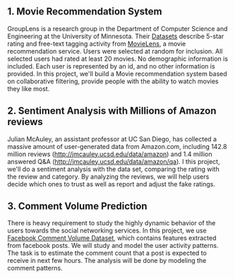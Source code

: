 ## 1. Movie Recommendation System
GroupLens is a research group in the Department of Computer Science and Engineering at the University of Minnesota. Their [Datasets](https://grouplens.org/datasets/movielens/) describe 5-star rating and free-text tagging activity from [MovieLens](http://movielens.org), a movie recommendation service. Users were selected at random for inclusion. All selected users had rated at least 20 movies. No demographic information is included. Each user is represented by an id, and no other information is provided. In this project, we'll build a Movie recommendation system based on collaborative filtering, provide people with the ability to watch movies they like most.

## 2. Sentiment Analysis with Millions of Amazon reviews
Julian McAuley, an assistant professor at UC San Diego, has collected a massive amount of user-generated data from Amazon.com, including 142.8 million reviews (http://jmcauley.ucsd.edu/data/amazon) and 1.4 million answered Q&A (http://jmcauley.ucsd.edu/data/amazon/qa). I this project, we'll do a sentiment analysis with the data set, comparing the rating with the review and category. By analyzing the reviews, we will help users decide which ones to trust as well as report and adjust the fake ratings. 

## 3. Comment Volume Prediction 
There is heavy requirement to study the highly dynamic behavior of the users towards the social networking services. In this project, we use [Facebook Comment Volume Dataset](https://archive.ics.uci.edu/ml/datasets/Facebook+Comment+Volume+Dataset),  which contains features extracted from facebook posts. We will study and model the user activity patterns. The task is to estimate the comment count that a post is expected to receive in next few hours. The analysis will be done by modeling the comment patterns.
